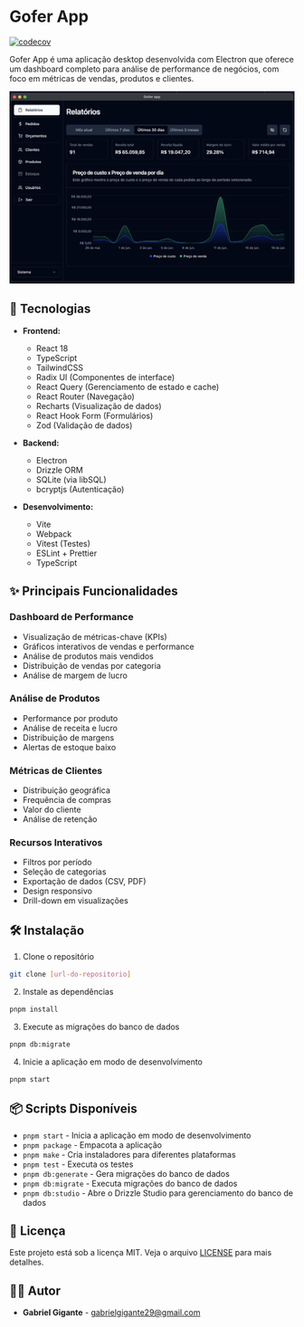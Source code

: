 # Gofer App 

[![codecov](https://codecov.io/gh/gagigante/gofer-app/graph/badge.svg?token=XX00HEI15E)](https://codecov.io/gh/gagigante/gofer-app)

Gofer App é uma aplicação desktop desenvolvida com Electron que oferece um dashboard completo para análise de performance de negócios, com foco em métricas de vendas, produtos e clientes.

![app](docs/readme.png)

## 🚀 Tecnologias

- **Frontend:**
  - React 18
  - TypeScript
  - TailwindCSS
  - Radix UI (Componentes de interface)
  - React Query (Gerenciamento de estado e cache)
  - React Router (Navegação)
  - Recharts (Visualização de dados)
  - React Hook Form (Formulários)
  - Zod (Validação de dados)

- **Backend:**
  - Electron
  - Drizzle ORM
  - SQLite (via libSQL)
  - bcryptjs (Autenticação)

- **Desenvolvimento:**
  - Vite
  - Webpack
  - Vitest (Testes)
  - ESLint + Prettier
  - TypeScript

## ✨ Principais Funcionalidades

### Dashboard de Performance
- Visualização de métricas-chave (KPIs)
- Gráficos interativos de vendas e performance
- Análise de produtos mais vendidos
- Distribuição de vendas por categoria
- Análise de margem de lucro

### Análise de Produtos
- Performance por produto
- Análise de receita e lucro
- Distribuição de margens
- Alertas de estoque baixo

### Métricas de Clientes
- Distribuição geográfica
- Frequência de compras
- Valor do cliente
- Análise de retenção

### Recursos Interativos
- Filtros por período
- Seleção de categorias
- Exportação de dados (CSV, PDF)
- Design responsivo
- Drill-down em visualizações

## 🛠️ Instalação

1. Clone o repositório
```bash
git clone [url-do-repositorio]
```

2. Instale as dependências
```bash
pnpm install
```

3. Execute as migrações do banco de dados
```bash
pnpm db:migrate
```

4. Inicie a aplicação em modo de desenvolvimento
```bash
pnpm start
```

## 📦 Scripts Disponíveis

- `pnpm start` - Inicia a aplicação em modo de desenvolvimento
- `pnpm package` - Empacota a aplicação
- `pnpm make` - Cria instaladores para diferentes plataformas
- `pnpm test` - Executa os testes
- `pnpm db:generate` - Gera migrações do banco de dados
- `pnpm db:migrate` - Executa migrações do banco de dados
- `pnpm db:studio` - Abre o Drizzle Studio para gerenciamento do banco de dados

## 📝 Licença

Este projeto está sob a licença MIT. Veja o arquivo [LICENSE](LICENSE) para mais detalhes.

## 👨‍💻 Autor

- **Gabriel Gigante** - [gabrielgigante29@gmail.com](mailto:gabrielgigante29@gmail.com)
